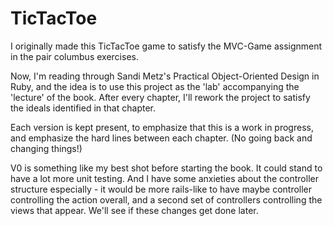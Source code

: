 TicTacToe
=======

I originally made this TicTacToe game to satisfy the MVC-Game assignment in the pair columbus exercises.

Now, I'm reading through Sandi Metz's Practical Object-Oriented Design in Ruby, and the idea is to use this project as the 'lab' accompanying the 'lecture' of the book.  After every chapter, I'll rework the project to satisfy the ideals identified in that chapter.

Each version is kept present, to emphasize that this is a work in progress, and emphasize the hard lines between each chapter.  (No going back and changing things!)

V0 is something like my best shot before starting the book.  It could stand to have a lot more unit testing.  And I have some anxieties about the controller structure especially - it would be more rails-like to have maybe controller controlling the action overall, and a second set of controllers controlling the views that appear.  We'll see if these changes get done later.